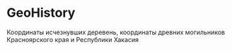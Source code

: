 # GeoHistory
Координаты исчезнувших деревень, координаты древних могильников Красноярского края и Республики Хакасия
